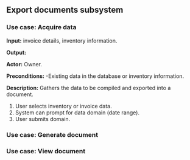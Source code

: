 ## Export documents subsystem

### Use case: Acquire data
**Input:** invoice details, inventory information.

**Output:**

**Actor:** Owner.

**Preconditions:**
-Existing data in the database or inventory information.

**Description:** Gathers the data to be compiled and exported into a document.
1. User selects inventory or invoice data.
2. System can prompt for data domain (date range).
3. User submits domain.

### Use case: Generate document

### Use case: View document
